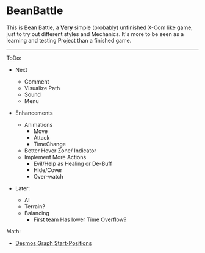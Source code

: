 # BeanBattle
 
This is Bean Battle, a **Very** simple (probably) unfinished X-Com like game, just to try out different styles and Mechanics. 
It's more to be seen as a learning and testing Project than a finished game.

---

ToDo:
- Next
  - Comment
  - Visualize Path
  - Sound
  - Menu

- Enhancements
  - Animations
    - Move
    - Attack
    - TimeChange
  - Better Hover Zone/ Indicator
  - Implement More Actions
    - Evil/Help as Healing or De-Buff
    - Hide/Cover
    - Over-watch

- Later:
  - AI
  - Terrain?
  - Balancing
    - First team Has lower Time Overflow?

Math:
- [Desmos Graph Start-Positions](https://www.desmos.com/calculator/lqxf4nhqil)
